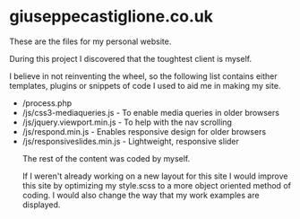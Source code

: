 giuseppecastiglione.co.uk
=========================

<p>These are the files for my personal website.</p>
<p>During this project I discovered that the toughtest client is myself. </p>

<p>I believe in not reinventing the wheel, so the following list contains either
templates, plugins or snippets of code I used to aid me in making my site.</p>
<ul>
<li>/process.php
<li>/js/css3-mediaqueries.js - To enable media queries in older browsers</li>
<li>/js/jquery.viewport.min.js - To help with the nav scrolling</li>
<li>/js/respond.min.js - Enables responsive design for older browsers</li>
<li>/js/responsiveslides.min.js - Lightweight, responsive slider</li>

<p>The rest of the content was coded by myself.</p>

<p>If I weren't already working on a new layout for this site I would improve this site by optimizing my style.scss to a more object oriented method of coding. I would also change the way that my work examples are displayed.</p>
